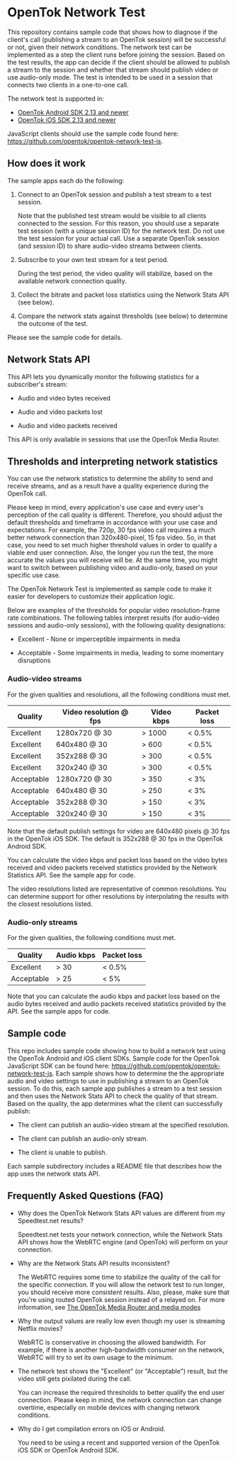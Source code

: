 OpenTok Network Test
====================

This repository contains sample code that shows how to diagnose if the client's call (publishing
a stream to an OpenTok session) will be successful or not, given their network conditions. The
network test can be implemented as a step the client runs before joining the session. Based on the
test results, the app can decide if the client should be allowed to publish a stream to the session
and whether that stream should publish video or use audio-only mode. The test is intended to be used in a
session that connects two clients in a one-to-one call.

The network test is supported in:

*  [OpenTok Android SDK 2.13 and newer](https://tokbox.com/developer/sdks/android/)
*  [OpenTok iOS SDK 2.13 and newer](https://tokbox.com/developer/sdks/ios/)

JavaScript clients should use the sample code found here:
https://github.com/opentok/opentok-network-test-js.

## How does it work

The sample apps each do the following:

1. Connect to an OpenTok session and publish a test stream to a test session.

   Note that the published test stream would be visible to all clients connected to
   the session. For this reason, you should use a separate test session (with a unique
   session ID) for the network test.  Do not use the test session for your actual call.
   Use a separate OpenTok session (and session ID) to share audio-video streams between
   clients.

2. Subscribe to your own test stream for a test period.

   During the test period, the video quality will stabilize, based on the available network
   connection quality.

3. Collect the bitrate and packet loss statistics using the Network Stats API (see below).

4. Compare the network stats against thresholds (see below) to determine the outcome of the test.

Please see the sample code for details.

## Network Stats API

This API lets you dynamically monitor the following statistics for a subscriber's stream:

* Audio and video bytes received 

* Audio and video packets lost

* Audio and video packets received

This API is only available in sessions that use the OpenTok Media Router.

## Thresholds and interpreting network statistics

You can use the network statistics to determine the ability to send and receive streams,
and as a result have a quality experience during the OpenTok call.

Please keep in mind, every application's use case and every user's perception of the call 
quality is different. Therefore, you should adjust the default thresholds and timeframe in 
accordance with your use case and expectations. For example, the 720p, 30 fps video call 
requires a much better network connection than 320x480-pixel, 15 fps video. So, in that case,
you need to set much higher threshold values in order to qualify a viable end user connection.
Also, the longer you run the test, the more accurate the values you will receive will be. 
At the same time, you might want to switch between publishing video and audio-only, based on
your specific use case. 

The OpenTok Network Test is implemented as sample code to make it easier
for developers to customize their application logic.

Below are examples of the thresholds for popular video resolution-frame rate combinations.
The following tables interpret results (for audio-video sessions and audio-only sessions),
with the following quality designations:

* Excellent - None or imperceptible impairments in media

* Acceptable - Some impairments in media, leading to some momentary disruptions

### Audio-video streams

For the given qualities and resolutions, all the following conditions must met.

| Quality    | Video resolution @ fps | Video kbps  | Packet loss |
| ---------- | ---------------------- | ----------- | ----------- |
| Excellent  | 1280x720 @ 30          | > 1000      | < 0.5%      |
| Excellent  | 640x480 @ 30           | > 600       | < 0.5%      |
| Excellent  | 352x288 @ 30           | > 300       | < 0.5%      |
| Excellent  | 320x240 @ 30           | > 300       | < 0.5%      |
| Acceptable | 1280x720 @ 30          | > 350       | < 3%        |
| Acceptable | 640x480 @ 30           | > 250       | < 3%        |
| Acceptable | 352x288 @ 30           | > 150       | < 3%        |
| Acceptable | 320x240 @ 30           | > 150       | < 3%        |

Note that the default publish settings for video are 640x480 pixels @ 30 fps in the
OpenTok iOS SDK. The default is 352x288 @ 30 fps in the OpenTok Android SDK.

You can calculate the video kbps and packet loss based on the video bytes received and
video packets received statistics provided by the Network Statistics API. See the sample app
for code.

The video resolutions listed are representative of common resolutions. You can determine support for
other resolutions by interpolating the results with the closest resolutions listed.

### Audio-only streams

For the given qualities, the following conditions must met.

| Quality    | Audio kbps | Packet loss |
| ---------- | ---------- | ----------- |
| Excellent  | > 30       | < 0.5%      |
| Acceptable | > 25       | < 5%        |

Note that you can calculate the audio kbps and packet loss based on the audio bytes received
and audio packets received statistics provided by the API. See the sample apps for code.

## Sample code

This repo includes sample code showing how to build a network test using the
OpenTok Android and iOS client SDKs. Sample code for the OpenTok JavaScript SDK
can be found here: https://github.com/opentok/opentok-network-test-js. Each 
sample shows how to determine the the appropriate audio and video settings to 
use in publishing a stream to an OpenTok session. To do this, each sample app 
publishes a stream to a test session and then uses the Network Stats API to
check the quality of that stream. Based on the quality, the app determines what 
the client can successfully publish:

* The client can publish an audio-video stream at the specified resolution.

* The client can publish an audio-only stream.

* The client is unable to publish.

Each sample subdirectory includes a README file that describes how the app uses the network
stats API.

## Frequently Asked Questions (FAQ)

* Why does the OpenTok Network Stats API values are different from my Speedtest.net results?

  Speedtest.net tests your network connection, while the Network Stats API shows how
  the WebRTC engine (and OpenTok) will perform on your connection. 

* Why are the Network Stats API results inconsistent?

  The WebRTC requires some time to stabilize the quality of the call for the specific
  connection. If you will allow the network test to run longer, you should receive
  more consistent results. Also, please, make sure that you're using routed OpenTok session
  instead of a relayed on. For more information, see [The OpenTok Media Router and media
  modes](https://tokbox.com/developer/guides/create-session/#media-mode)

* Why the output values are really low even though my user is streaming Netflix movies?

  WebRTC is conservative in choosing the allowed bandwidth. For example, 
  if there is another high-bandwidth consumer on the network, WebRTC will 
  try to set its own usage to the minimum.

* The network test shows the "Excellent" (or "Acceptable") result, but the video still gets
  pixilated during the call.

  You can increase the required thresholds to better qualify the end user connection.
  Please keep in mind, the network connection can change overtime, especially on mobile devices
  with changing network conditions.

* Why do I get compilation errors on iOS or Android.

  You need to be using a recent and supported version of the OpenTok iOS SDK or OpenTok Android SDK.
